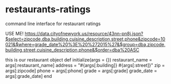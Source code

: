 # restaurants-ratings
command line interface for restaurant ratings


USE ME!
https://data.cityofnewyork.us/resource/43nn-pn8j.json?$select=zipcode,dba,building,cuisine_description,street,phone&zipcode=10021&$where=grade_date%20%3E%20%272015%27&$group=dba,zipcode,building,street,cuisine_description,phone&$order=dba%20ASC

this is our restaurant object
  def initialize(args = {})
    restaurant_name = args[:restaurant_name]
    address = "#{args[:building]} #{args[:street]}"
    zip = args[:zipcode]
    phone = args[:phone]
    grade = args[:grade]
    grade_date = args[:grade_date] 
  end
